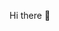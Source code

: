 Hi there 👋

<!---
AkashSingh1505/AkashSingh1505 is a ✨ special ✨ repository because its `README.md` (this file) appears on your GitHub profile.
You can click the Preview link to take a look at your changes.
--->
